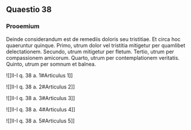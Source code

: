 ## Quaestio 38

### Prooemium

Deinde considerandum est de remediis doloris seu tristitiae. Et circa hoc quaeruntur quinque. Primo, utrum dolor vel tristitia mitigetur per quamlibet delectationem. Secundo, utrum mitigetur per fletum. Tertio, utrum per compassionem amicorum. Quarto, utrum per contemplationem veritatis. Quinto, utrum per somnum et balnea.

![[II-I q. 38 a. 1#Articulus 1]]

![[II-I q. 38 a. 2#Articulus 2]]

![[II-I q. 38 a. 3#Articulus 3]]

![[II-I q. 38 a. 4#Articulus 4]]

![[II-I q. 38 a. 5#Articulus 5]]

